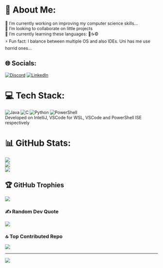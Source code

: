 # 💫 About Me:
🔭 I’m currently working on improving my computer science skills... <br>👯 I’m looking to collaborate on little projects<br>🌱 I’m currently learning these languages: 🐍☕©️<br>⚡ Fun fact: I balance between multiple OS and also IDEs. Uni has me use horrid ones...


## 🌐 Socials:
[![Discord](https://img.shields.io/badge/Discord-%237289DA.svg?logo=discord&logoColor=white)](https://discord.gg/https://discord.gg/ekaGQE3nBy) [![LinkedIn](https://img.shields.io/badge/LinkedIn-%230077B5.svg?logo=linkedin&logoColor=white)](https://www.linkedin.com/in/moritz-berghof-973922271/) 

# 💻 Tech Stack:
![Java](https://img.shields.io/badge/java-%23ED8B00.svg?style=for-the-badge&logo=openjdk&logoColor=white) ![C](https://img.shields.io/badge/c-%2300599C.svg?style=for-the-badge&logo=c&logoColor=white)  ![Python](https://img.shields.io/badge/python-3670A0?style=for-the-badge&logo=python&logoColor=ffdd54) ![PowerShell](https://img.shields.io/badge/PowerShell-%235391FE.svg?style=for-the-badge&logo=powershell&logoColor=white) <br>
Developed on IntelliJ, VSCode for WSL, VSCode and PowerShell ISE respectively
# 📊 GitHub Stats:
![](https://github-readme-stats.vercel.app/api?username=Filnaei&theme=onedark&hide_border=false&include_all_commits=false&count_private=false)<br/>
![](https://github-readme-streak-stats.herokuapp.com/?user=Filnaei&theme=onedark&hide_border=false)<br/>
![](https://github-readme-stats.vercel.app/api/top-langs/?username=Filnaei&theme=onedark&hide_border=false&include_all_commits=false&count_private=false&layout=compact)

## 🏆 GitHub Trophies
![](https://github-profile-trophy.vercel.app/?username=Filnaei&theme=radical&no-frame=false&no-bg=true&margin-w=4)

### ✍️ Random Dev Quote
![](https://quotes-github-readme.vercel.app/api?type=horizontal&theme=gruvbox)

### 🔝 Top Contributed Repo
![](https://github-contributor-stats.vercel.app/api?username=Filnaei&limit=5&theme=onedark&combine_all_yearly_contributions=true)

---
[![](https://visitcount.itsvg.in/api?id=Filnaei&icon=5&color=10)](https://visitcount.itsvg.in)

<!-- Proudly created with GPRM ( https://gprm.itsvg.in ) -->
